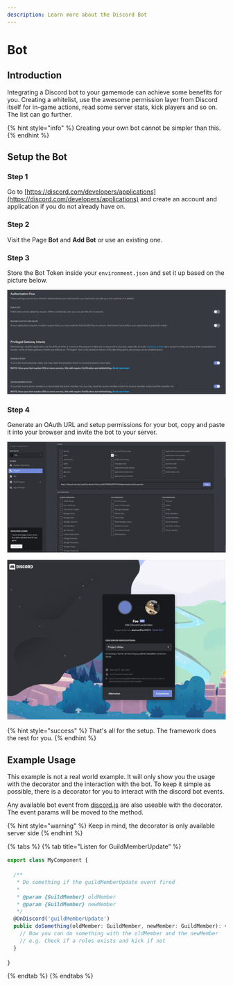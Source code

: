 ```yaml
---
description: Learn more about the Discord Bot
---
```


# Bot

## Introduction

Integrating a Discord bot to your gamemode can achieve some benefits for you. Creating a whitelist, use the awesome permission layer from Discord itself for in-game actions, read some server stats, kick players and so on. The list can go further.

{% hint style="info" %}
Creating your own bot cannot be simpler than this.
{% endhint %}

## Setup the Bot

### Step 1

Go to [https://discord.com/developers/applications](https://discord.com/developers/applications) and create an account and application if you do not already have on.

### Step 2

Visit the Page **Bot** and **Add Bot** or use an existing one.

### Step 3

Store the Bot Token inside your `environment.json` and set it up based on the picture below.

![Uncheck Public Bot and Check Privileged Gateway and Presence Intent](../../../.gitbook/assets/intents.png)

### Step 4

Generate an OAuth URL and setup permissions for your bot, copy and paste it into your browser and invite the bot to your server.

![We prefer to check only the permissions you really want](../../../.gitbook/assets/permissions_oauth.png)

![Invite the bot to your server](../../../.gitbook/assets/invite_the_bot.png)

{% hint style="success" %}
That's all for the setup. The framework does the rest for you.
{% endhint %}

## Example Usage

This example is not a real world example. It will only show you the usage with the decorator and the interaction with the bot. To keep it simple as possible, there is a decorator for you to interact with the discord bot events.

Any available bot event from [discord.js](https://discordjs.guide/) are also useable with the decorator. The event params will be moved to the method.

{% hint style="warning" %}
Keep in mind, the decorator is only available server side
{% endhint %}

{% tabs %}
{% tab title="Listen for GuildMemberUpdate" %}
```typescript
export class MyComponent {

  /**
   * Do something if the guildMemberUpdate event fired
   *
   * @param {GuildMember} oldMember
   * @param {GuildMember} newMember
   */
  @OnDiscord('guildMemberUpdate')
  public doSomething(oldMember: GuildMember, newMember: GuildMember): void {
    // Now you can do something with the oldMember and the newMember
    // e.g. Check if a roles exists and kick if not
  }

}
```
{% endtab %}
{% endtabs %}

